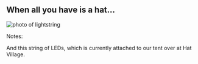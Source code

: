 ## When all you have is a hat...

![photo of lightstring](/emf-2024/photos/lightstring.jpg)

Notes:

And this string of LEDs, which is currently attached to our tent over at Hat Village.

